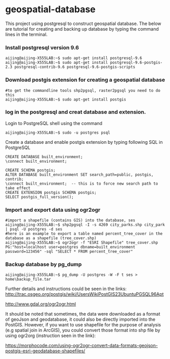 # geospatial-database
This project using postgresql to construct geospatial database. The below are tutorial for creating and backing up database by typing the command lines in the terminal.
### Install postgresql version 9.6
```console
aijing@aijing-X555LAB:~$ sudo apt-get install postgresql-9.6
aijing@aijing-X555LAB:~$ sudo apt-get install postgresql-9.6-postgis-2.3 postgresql-contrib-9.6 postgresql-9.6-postgis-scripts

```

### Download postgis extension for creating a geospatial database
```console
#to get the commandline tools shp2pgsql, raster2pgsql you need to do this
aijing@aijing-X555LAB:~$ sudo apt-get install postgis
```
### log in the postgresql and creat database and extension.
Login to PostgreSQL shell using the command
```console
aijing@aijing-X555LAB:~$ sudo -u postgres psql
```
Create a database and enable postgis extension by typing following SQL in PostgreSQL
```console
CREATE DATABASE built_environment;
\connect built_environment;

CREATE SCHEMA postgis;
ALTER DATABASE built_environment SET search_path=public, postgis, contrib;
\connect built_environment;  -- this is to force new search path to take effect
CREATE EXTENSION postgis SCHEMA postgis;
SELECT postgis_full_version();
```

### Import and export data using ogr2ogr
```console
#import a shapefile (contains GIS) into the database, ses
aijing@aijing-X555LAB:~$ shp2pgsql -I -s 4269 city_parks.shp city_park | psql -U postgres -d ses
#here is an example to export a table named percent_tree_cover in the database as a shapefile (tree_cover.shp)
aijing@aijing-X555LAB:~$ ogr2ogr -f "ESRI Shapefile" tree_cover.shp PG:"host=localhost user=postgres dbname=built_environment password=123456" -sql "SELECT * FROM percent_tree_cover"
```

### Backup database by pg_dump
```console
aijing@aijing-X555LAB:~$ pg_dump -U postgres -W -F t ses > home\backup_file.tar
```

Further details and instructions could be seen in the links:
http://trac.osgeo.org/postgis/wiki/UsersWikiPostGIS23UbuntuPGSQL96Apt

http://www.gdal.org/ogr2ogr.html

It should be noted that sometimes, the data were downloaded as a format of geoJson and geodatabase, it could also be directly imported into the PostGIS. However, if you want to use shapefile for the purpose of analysis (e.g spatial join in ArcGIS), you could convert those format into shp file by using ogr2org (instruction seen in the link):

https://morphocode.com/using-ogr2ogr-convert-data-formats-geojson-postgis-esri-geodatabase-shapefiles/
